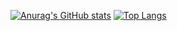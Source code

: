 [![Anurag's GitHub stats](https://github-readme-stats.vercel.app/api?username=aiktb&theme=transparent&show_icons=true&rank_icon=github)](https://aiktb.com)
[![Top Langs](https://github-readme-stats.vercel.app/api/top-langs/?username=aiktb&layout=compact&theme=transparent&langs_count=8)](https://aiktb.com)

